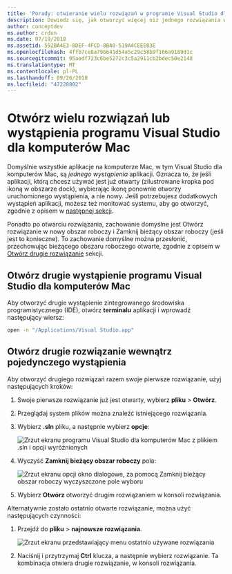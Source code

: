 ```yaml
---
title: 'Porady: otwieranie wielu rozwiązań w programie Visual Studio dla komputerów Mac'
description: Dowiedz się, jak otworzyć więcej niż jednego rozwiązania w programie Visual Studio dla komputerów Mac i jak otworzyć więcej niż jedno wystąpienie aplikacji.
author: conceptdev
ms.author: crdun
ms.date: 07/19/2018
ms.assetid: 592BA4E3-8DEF-4FCD-8BA0-519A4CEEE03E
ms.openlocfilehash: 4ffb7ce8a796641d54a5c29c58b9f166a9189d1c
ms.sourcegitcommit: 95aedf723c6be5272c3c5a2911cb2bdec50e2148
ms.translationtype: MT
ms.contentlocale: pl-PL
ms.lasthandoff: 09/26/2018
ms.locfileid: "47228802"
---
```

# <a name="open-multiple-solutions-or-instances-of-visual-studio-for-mac"></a>Otwórz wielu rozwiązań lub wystąpienia programu Visual Studio dla komputerów Mac

Domyślnie wszystkie aplikacje na komputerze Mac, w tym Visual Studio dla komputerów Mac, są _jednego wystąpienia_ aplikacji. Oznacza to, że jeśli aplikacji, którą chcesz używać jest już otwarty (zilustrowane kropka pod ikoną w obszarze dock), wybierając ikonę ponownie otworzy uruchomionego wystąpienia, a nie nowy.  Jeśli potrzebujesz dodatkowych wystąpień aplikacji, możesz też monitować systemu, aby go otworzyć, zgodnie z opisem w [następnej sekcji](#open-a-second-instance-of-visual-studio-for-mac).

Ponadto po otwarciu rozwiązania, zachowanie domyślne jest Otwórz rozwiązanie w nowy obszar roboczy i Zamknij bieżący obszar roboczy (jeśli jest to konieczne). To zachowanie domyślne można przesłonić, przechowując bieżącego obszaru roboczego otwarte, zgodnie z opisem w [Otwórz drugie rozwiązanie](#open-a-second-solution-inside-a-single-instance) sekcji.

## <a name="open-a-second-instance-of-visual-studio-for-mac"></a>Otwórz drugie wystąpienie programu Visual Studio dla komputerów Mac

Aby otworzyć drugie wystąpienie zintegrowanego środowiska programistycznego (IDE), otwórz **terminalu** aplikacji i wprowadź następujący wiersz:

```bash
open -n "/Applications/Visual Studio.app"
```

## <a name="open-a-second-solution-inside-a-single-instance"></a>Otwórz drugie rozwiązanie wewnątrz pojedynczego wystąpienia

Aby otworzyć drugiego rozwiązań razem swoje pierwsze rozwiązanie, użyj następujących kroków:

1. Swoje pierwsze rozwiązanie już jest otwarty, wybierz **pliku** > **Otwórz**.
2. Przeglądaj system plików można znaleźć istniejącego rozwiązania.
3. Wybierz **.sln** pliku, a następnie wybierz **opcje**:
    
    ![Zrzut ekranu programu Visual Studio dla komputerów Mac z plikiem .sln i opcji wyróżnionych](media/open-multiple-solutions-image3.png)
4. Wyczyść **Zamknij bieżący obszar roboczy** pola:

    ![Zrzut ekranu opcji okno dialogowe, za pomocą Zamknij bieżący obszar roboczy wyczyszczone pole wyboru](media/open-multiple-solutions-image1.png)

1. Wybierz **Otwórz** otworzyć drugim rozwiązaniem w konsoli rozwiązania.

Alternatywnie zostało ostatnio otwarte rozwiązanie, można użyć następujących czynności:

1. Przejdź do **pliku** > **najnowsze rozwiązania**.

    ![Zrzut ekranu przedstawiający menu ostatnio używane rozwiązania](media/open-multiple-solutions-image2.png)

1. Naciśnij i przytrzymaj **Ctrl** klucza, a następnie wybierz rozwiązanie. Ta kombinacja otwiera drugie rozwiązanie, w konsoli rozwiązania.
